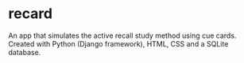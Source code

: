 # recard
An app that simulates the active recall study method using cue cards. Created with Python (Django framework), HTML, CSS and a SQLite database. 
